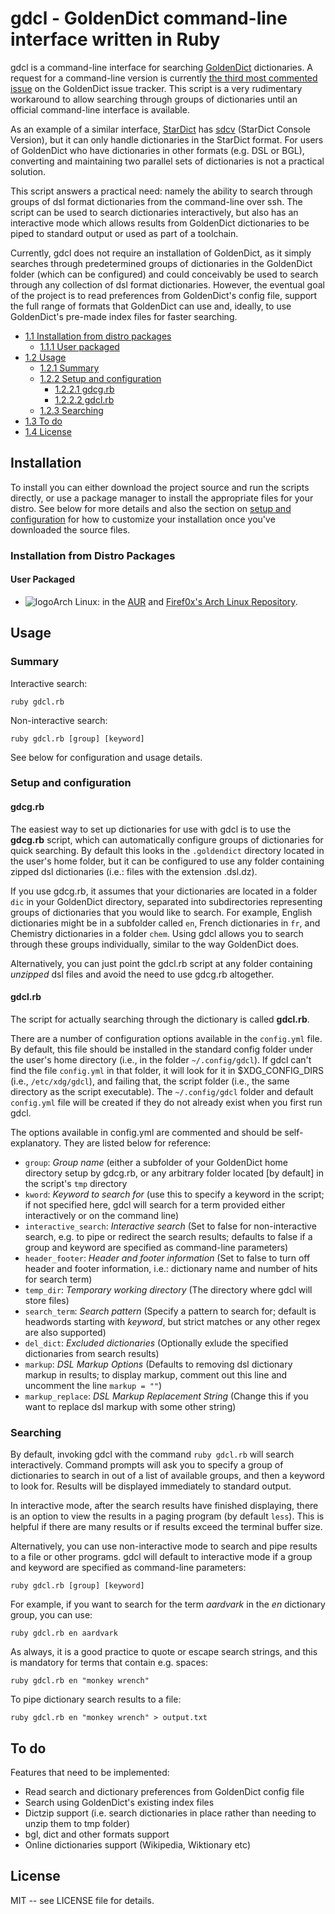 # gdcl - GoldenDict command-line interface written in Ruby

gdcl is a command-line interface for searching [GoldenDict](https://github.com/goldendict/goldendict) dictionaries. A request for a command-line version is currently [the third most commented issue](https://github.com/goldendict/goldendict/issues/37) on the GoldenDict issue tracker. This script is a very rudimentary workaround to allow searching through groups of dictionaries until an official command-line interface is available.

As an example of a similar interface, [StarDict](http://code.google.com/p/stardict-3/) has [sdcv](http://sdcv.sourceforge.net/) (StarDict Console Version), but it can only handle dictionaries in the StarDict format. For users of GoldenDict who have dictionaries in other formats (e.g. DSL or BGL), converting and maintaining two parallel sets of dictionaries is not a practical solution.

This script answers a practical need: namely the ability to search through groups of dsl format dictionaries from the command-line over ssh. The script can be used to search dictionaries interactively, but also has an interactive mode which allows results from GoldenDict dictionaries to be piped to standard output or used as part of a toolchain.

Currently, gdcl does not require an installation of GoldenDict, as it simply searches through predetermined groups of dictionaries in the GoldenDict folder (which can be configured) and could conceivably be used to search through any collection of dsl format dictionaries. However, the eventual goal of the project is to read preferences from GoldenDict's config file, support the full range of formats that GoldenDict can use and, ideally, to use GoldenDict's pre-made index files for faster searching.


* [1.1 Installation from distro packages](#installation-from-distro-packages)
  * [1.1.1 User packaged](#user-packaged)
* [1.2 Usage](#usage)
  * [1.2.1 Summary](#summary)
  * [1.2.2 Setup and configuration](#setup-and-configuration)
    * [1.2.2.1 gdcg.rb](#gdcgrb)
    * [1.2.2.2 gdcl.rb](#gdclrb)
  * [1.2.3 Searching](#searching)
* [1.3 To do](#to-do)
* [1.4 License](#license)


## Installation

To install you can either download the project source and run the scripts directly, or use a package manager to install the appropriate files for your distro. See below for more details and also the section on [setup and configuration](#setup-and-configuration) for how to customize your installation once you've downloaded the source files.


### Installation from Distro Packages
#### User Packaged
* ![logo](http://www.monitorix.org/imgs/archlinux.png "arch logo")Arch Linux: in the [AUR](https://aur.archlinux.org/packages/gdcl) and [Firef0x's Arch Linux Repository](http://firef0x.github.io/archrepo.html).

## Usage
### Summary

Interactive search:

  `ruby gdcl.rb`

Non-interactive search:

  `ruby gdcl.rb [group] [keyword]`

See below for configuration and usage details.

### Setup and configuration
#### gdcg.rb
The easiest way to set up dictionaries for use with gdcl is to use the **gdcg.rb** script, which can automatically configure groups of dictionaries for quick searching. By default this looks in the `.goldendict` directory located in the user's home folder, but it can be configured to use any folder containing zipped dsl dictionaries (i.e.: files with the extension .dsl.dz).

If you use gdcg.rb, it assumes that your dictionaries are located in a folder `dic` in your GoldenDict directory, separated into subdirectories representing groups of dictionaries that you would like to search. For example, English dictionaries might be in a subfolder called `en`, French dictionaries in `fr`, and Chemistry dictionaries in a folder `chem`. Using gdcl allows you to search through these groups individually, similar to the way GoldenDict does.

Alternatively, you can just point the gdcl.rb script at any folder containing _unzipped_ dsl files and avoid the need to use gdcg.rb altogether.

#### gdcl.rb
The script for actually searching through the dictionary is called **gdcl.rb**.

There are a number of configuration options available in the `config.yml` file. By default, this file should be installed in the standard config folder under the user's home directory (i.e., in the folder `~/.config/gdcl`). If gdcl can't find the file `config.yml` in that folder, it will look for it in $XDG_CONFIG_DIRS (i.e., `/etc/xdg/gdcl`), and failing that, the script folder (i.e., the same directory as the script executable). The `~/.config/gdcl` folder and default `config.yml` file will be created if they do not already exist when you first run gdcl.

The options available in config.yml are commented and should be self-explanatory. They are listed below for reference:

* `group`: _Group name_ (either a subfolder of your GoldenDict home directory setup by gdcg.rb, or any arbitrary folder located [by default] in the script's `tmp` directory
* `kword`: _Keyword to search for_ (use this to specify a keyword in the script; if not specified here, gdcl will search for a term provided either interactively or on the command line)
* `interactive_search`: _Interactive search_ (Set to false for non-interactive search, e.g. to pipe or redirect the search results; defaults to false if a group and keyword are specified as command-line parameters)
* `header_footer`: _Header and footer information_ (Set to false to turn off header and footer information, i.e.: dictionary name and number of hits for search term)
* `temp_dir`: _Temporary working directory_ (The directory where gdcl will store files)
* `search_term`: _Search pattern_ (Specify a pattern to search for; default is headwords starting with _keyword_, but strict matches or any other regex are also supported)
* `del_dict`: _Excluded dictionaries_ (Optionally exlude the specified dictionaries from search results)
* `markup`: _DSL Markup Options_ (Defaults to removing dsl dictionary markup in results; to display markup, comment out this line and uncomment the line `markup = ""`)
* `markup_replace`: _DSL Markup Replacement String_ (Change this if you want to replace dsl markup with some other string)


### Searching

By default, invoking gdcl with the command `ruby gdcl.rb` will search interactively. Command prompts will ask you to specify a group of dictionaries to search in out of a list of available groups, and then a keyword to look for. Results will be displayed immediately to standard output.

In interactive mode, after the search results have finished displaying, there is an option to view the results in a paging program (by default `less`). This is helpful if there are many results or if results exceed the terminal buffer size.

Alternatively, you can use non-interactive mode to search and pipe results to a file or other programs. gdcl will default to interactive mode if a group and keyword are specified as command-line parameters:

  `ruby gdcl.rb [group] [keyword]`

For example, if you want to search for the term _aardvark_ in the _en_ dictionary group, you can use:

  `ruby gdcl.rb en aardvark`

As always, it is a good practice to quote or escape search strings, and this is mandatory for terms that contain e.g. spaces:

  `ruby gdcl.rb en "monkey wrench"`

To pipe dictionary search results to a file:

  `ruby gdcl.rb en "monkey wrench" > output.txt`


## To do

Features that need to be implemented:
* Read search and dictionary preferences from GoldenDict config file
* Search using GoldenDict's existing index files
* Dictzip support (i.e. search dictionaries in place rather than needing to unzip them to tmp folder)
* bgl, dict and other formats support
* Online dictionaries support (Wikipedia, Wiktionary etc)


## License

MIT -- see LICENSE file for details.
